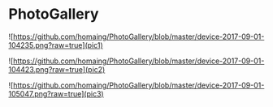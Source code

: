 # PhotoGallery

![https://github.com/homaing/PhotoGallery/blob/master/device-2017-09-01-104235.png?raw=true](pic1)

![https://github.com/homaing/PhotoGallery/blob/master/device-2017-09-01-104423.png?raw=true](pic2)

![https://github.com/homaing/PhotoGallery/blob/master/device-2017-09-01-105047.png?raw=true](pic3)
